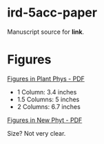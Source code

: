 # ird-5acc-paper

Manuscript source for **link**.

# Figures

[Figures in Plant Phys - PDF](https://pphys.msubmit.net/images/ASPB_DigitalArtGuidelines.pdf)

- 1 Column: 3.4 inches
- 1.5 Columns: 5 inches 
- 2 Columns: 6.7 inches

[Figures in New Phyt - PDF](https://authorservices.wiley.com/asset/photos/electronic_artwork_guidelines.pdf)

Size? Not very clear.
